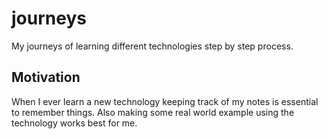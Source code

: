 # journeys
My journeys of learning different technologies step by step process.

## Motivation
When I ever learn a new technology keeping track of my notes is essential to remember things. Also making some real world example using the technology works best for me. 

